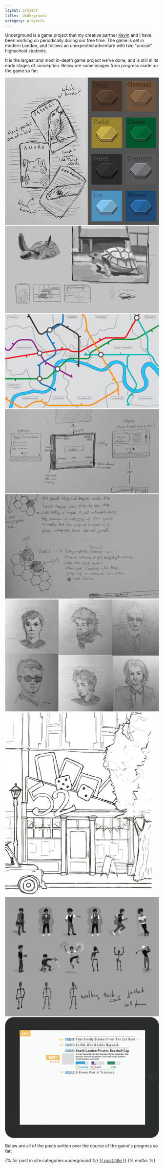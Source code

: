 ```yaml
---
layout: project
title:  Underground
category: projects
---
```

Underground is a game project that my creative partner [Kevin](http://www.kevinmcgillivray.net "Kevin McGillivray") and I have been working on periodically during our free time.  The game is set in modern London, and follows an unexpected adventure with two "uncool" highschool students.  

It is the largest and most in-depth game project we've done, and is still in its early stages of conception.  Below are some images from progress made on the game so far:

![underground_image01](/img/underground1.jpg)
![underground_image02](/img/underground2.png)
![underground_image03](/img/underground3.jpg)
![underground_image04](/img/underground4.jpeg)
![underground_image05](/img/underground5.png)
![underground_image06](/img/underground6.gif)
![underground_image07](/img/underground7.png)
![underground_image08](/img/underground8.gif)

Below are all of the posts written over the course of the game's progress so far:

{% for post in site.categories.underground %}
<a href="{{ post.url }}">{{ post.title }}</a>
{% endfor %}